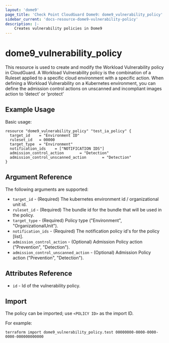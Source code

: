 ```yaml
---
layout: 'dome9'
page_title: 'Check Point CloudGuard Dome9: dome9_vulnerability_policy'
sidebar_current: 'docs-resource-dome9-vulnerability-policy'
description: |-
    Creates vulnerability policies in Dome9
---
```


# dome9_vulnerability_policy

This resource is used to create and modify the Workload Vulnerability policy in CloudGuard. A Workload Vulnerability policy is the combination of a Ruleset applied to a specific cloud environment with a specific action.
When defining a Workload Vulnerability on a Kubernetes environment, you can define the admission control actions on unscanned and incompliant images action to ‘detect’ or ‘protect’

## Example Usage

Basic usage:

```hcl
resource "dome9_vulnerability_policy" "test_ia_policy" {
  target_id    = "Environment ID"
  ruleset_id   = 00000
  target_type  = "Environment"
  notification_ids    = ["NOTIFICATION IDS"]
  admission_control_action       = "Detection"
  admission_control_unscanned_action       = "Detection"
}

```

## Argument Reference

The following arguments are supported:

-   `target_id` - (Required) The kubernetes environment id / organizational unit id.
-   `ruleset_id` - (Required) The bundle id for the bundle that will be used in the policy.
-   `target_type` - (Required) Policy type ("Environment", "OrganizationalUnit").
-   `notification_ids` - (Required) The notification policy id's for the policy [list].
-   `admission_control_action` - (Optional) Admission Policy action ("Prevention", "Detection").
-   `admission_control_unscanned_action` - (Optional) Admission Policy action ("Prevention", "Detection").

## Attributes Reference

-   `id` - Id of the vulnerability policy.

## Import

The policy can be imported; use `<POLICY ID>` as the import ID.

For example:

```shell
terraform import dome9_vulnerability_policy.test 00000000-0000-0000-0000-000000000000
```

